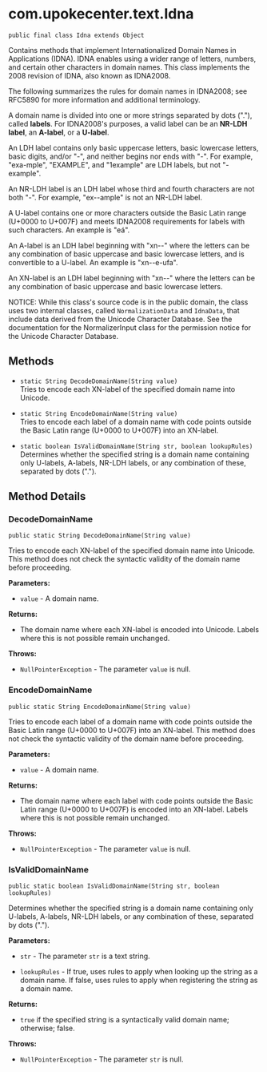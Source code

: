 # com.upokecenter.text.Idna

    public final class Idna extends Object

<p>Contains methods that implement Internationalized Domain Names in
 Applications (IDNA). IDNA enables using a wider range of letters, numbers,
 and certain other characters in domain names. This class implements the 2008
 revision of IDNA, also known as IDNA2008.</p> <p>The following summarizes
 the rules for domain names in IDNA2008; see RFC5890 for more information and
 additional terminology.</p> <p>A domain name is divided into one or more
 strings separated by dots ("."), called <b>labels</b>. For IDNA2008's
 purposes, a valid label can be an <b>NR-LDH label</b>, an <b>A-label</b>, or
 a <b>U-label</b>.</p> <p>An LDH label contains only basic uppercase letters,
 basic lowercase letters, basic digits, and/or "-", and neither begins nor
 ends with "-". For example, "exa-mple", "EXAMPLE", and "1example" are LDH
 labels, but not "-example".</p> <p>An NR-LDH label is an LDH label whose
 third and fourth characters are not both "-". For example, "ex--ample" is
 not an NR-LDH label.</p> <p>A U-label contains one or more characters
 outside the Basic Latin range (U+0000 to U+007F) and meets IDNA2008
 requirements for labels with such characters. An example is "eá".</p> <p>An
 A-label is an LDH label beginning with "xn--" where the letters can be any
 combination of basic uppercase and basic lowercase letters, and is
 convertible to a U-label. An example is "xn--e-ufa".</p> <p>An XN-label is
 an LDH label beginning with "xn--" where the letters can be any combination
 of basic uppercase and basic lowercase letters.</p> <p>NOTICE: While this
 class's source code is in the public domain, the class uses two internal
 classes, called <code>NormalizationData</code> and <code>IdnaData</code>, that include
 data derived from the Unicode Character Database. See the documentation for
 the NormalizerInput class for the permission notice for the Unicode
 Character Database.</p>

## Methods

* `static String DecodeDomainName(String value)`<br>
 Tries to encode each XN-label of the specified domain name into Unicode.

* `static String EncodeDomainName(String value)`<br>
 Tries to encode each label of a domain name with code points outside the
 Basic Latin range (U+0000 to U+007F) into an XN-label.

* `static boolean IsValidDomainName(String str,
 boolean lookupRules)`<br>
 Determines whether the specified string is a domain name containing only
 U-labels, A-labels, NR-LDH labels, or any combination of these, separated by
 dots (".").

## Method Details

### DecodeDomainName

    public static String DecodeDomainName(String value)

Tries to encode each XN-label of the specified domain name into Unicode.
 This method does not check the syntactic validity of the domain name before
 proceeding.

**Parameters:**

* <code>value</code> - A domain name.

**Returns:**

* The domain name where each XN-label is encoded into Unicode. Labels
 where this is not possible remain unchanged.

**Throws:**

* <code>NullPointerException</code> - The parameter <code>value</code> is null.

### EncodeDomainName

    public static String EncodeDomainName(String value)

Tries to encode each label of a domain name with code points outside the
 Basic Latin range (U+0000 to U+007F) into an XN-label. This method does not
 check the syntactic validity of the domain name before proceeding.

**Parameters:**

* <code>value</code> - A domain name.

**Returns:**

* The domain name where each label with code points outside the Basic
 Latin range (U+0000 to U+007F) is encoded into an XN-label. Labels where
 this is not possible remain unchanged.

**Throws:**

* <code>NullPointerException</code> - The parameter <code>value</code> is null.

### IsValidDomainName

    public static boolean IsValidDomainName(String str, boolean lookupRules)

Determines whether the specified string is a domain name containing only
 U-labels, A-labels, NR-LDH labels, or any combination of these, separated by
 dots (".").

**Parameters:**

* <code>str</code> - The parameter <code>str</code> is a text string.

* <code>lookupRules</code> - If true, uses rules to apply when looking up the string
 as a domain name. If false, uses rules to apply when registering the string
 as a domain name.

**Returns:**

* <code>true</code> if the specified string is a syntactically valid domain
 name; otherwise; false.

**Throws:**

* <code>NullPointerException</code> - The parameter <code>str</code> is null.
